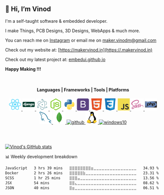 ## 👋 Hi, I’m Vinod

I'm a self-taught software & embedded developer.  

I make Things, PCB Designs, 3D Designs, WebApps & much more.

You can reach me on [Instagram](instagram.com/maker.vinod) or email me on maker.vinodm@gmail.com

Check out my website at: [https://makervinod.in](https://.makervinod.in)

Check out my latest project at: [embedui.github,io](https://embedui.github.io)


**Happy Making !!!**

<br>

<h4 align="center">Languages | Frameworks | Tools | Platforms</h4>

<p align="center">
  <a href="https://pt-br.reactjs.org/" target="_blank">
		<img 
			src="https://raw.githubusercontent.com/devicons/devicon/master/icons/react/react-original.svg" alt="react" width="40" height="40" />
	</a>
	<a href="https://www.djangoproject.com/" target="_blank">
		<img src="https://raw.githubusercontent.com/devicons/devicon/master/icons/django/django-original.svg" alt="django" width="40" height="40" />
	</a>
	<a href="https://www.electronjs.org/" target="_blank">
		<img src="https://raw.githubusercontent.com/devicons/devicon/master/icons/electron/electron-original.svg" alt="electron" width="40" height="40" />
	</a>
	<a href="https://nodejs.org/en/" target="_blank">
		<img src="https://raw.githubusercontent.com/devicons/devicon/master/icons/nodejs/nodejs-original.svg" alt="nodejs" width="40" height="40" />
	</a>
	<a href="https://www.python.org/" target="_blank">
 		<img src="https://raw.githubusercontent.com/devicons/devicon/master/icons/python/python-original.svg" alt="python" width="40" height="40" />
	</a>
	<a href="https://getbootstrap.com" target="_blank">
  	<img src="https://raw.githubusercontent.com/devicons/devicon/master/icons/bootstrap/bootstrap-plain.svg" alt="bootstrap" width="40" height="40" />
	</a>
  <a href="https://www.w3.org/html/" target="_blank">
  	<img src="https://raw.githubusercontent.com/devicons/devicon/master/icons/html5/html5-original.svg" alt="html5" width="40" height="40" />
	</a>
	<a href="https://www.w3schools.com/css/" target="_blank">
		<img src="https://raw.githubusercontent.com/devicons/devicon/master/icons/css3/css3-original.svg" alt="css3" width="40" height="40" />
	</a>
  <a href="https://developer.mozilla.org/en-US/docs/Web/JavaScript" target="_blank">
  	<img src="https://raw.githubusercontent.com/devicons/devicon/master/icons/javascript/javascript-original.svg" alt="javascript" width="40" height="40" />
	</a>
 	<a href="https://sass-lang.com/" target="_blank">
  	<img src="https://raw.githubusercontent.com/devicons/devicon/master/icons/sass/sass-original.svg" alt="sass" width="40" height="40" />
	</a>
	<a href="https://www.electronjs.org/" target="_blank">
  	<img src="https://raw.githubusercontent.com/devicons/devicon/master/icons/php/php-original.svg" alt="electron" width="40" height="40" />
	</a>
	<a href="https://www.mysql.com/" target="_blank">
  	<img src="https://raw.githubusercontent.com/devicons/devicon/master/icons/mysql/mysql-original.svg" alt="mysql" width="40" height="40" />
  </a>
  <a href="https://www.mongodb.com/" target="_blank">
  	<img src="https://raw.githubusercontent.com/devicons/devicon/master/icons/mongodb/mongodb-original.svg" alt="mongodb" width="40" height="40" />
  </a>
	<a href="https://github.com/" target="_blank">
		<img src="https://www.vectorlogo.zone/logos/github/github-icon.svg" alt="github" width="40" height="40" />
	</a>
	<a href="https://www.linux.org/" target="_blank">
		<img src="https://raw.githubusercontent.com/devicons/devicon/master/icons/linux/linux-original.svg" alt="linux" width="40" height="40" />
  </a>
  <a href="https://pt.wikipedia.org/wiki/Microsoft_Windows" target="_blank">
  	<img src="https://upload.wikimedia.org/wikipedia/commons/thumb/5/5f/Windows_logo_-_2012.svg/88px-Windows_logo_-_2012.svg.png" alt="windows10" width="40" height="40" />
  </a>
</p>

<br><br>

[![Vinod's GitHub stats](https://github-readme-stats.vercel.app/api?username=makervinod)](https://github.com/makervinod/github-readme-stats)

<!-- [![Top Langs](https://github-readme-stats.vercel.app/api/top-langs/?username=makervinod)](https://github.com/makervinod/github-readme-stats) -->

📊 Weekly development breakdown
<!--START_SECTION:waka-->
```text
JavaScript   3 hrs 39 mins   ⣿⣿⣿⣿⣿⣿⣿⣿⣶⣀⣀⣀⣀⣀⣀⣀⣀⣀⣀⣀⣀⣀⣀⣀⣀   34.93 % 
Docker       2 hrs 26 mins   ⣿⣿⣿⣿⣿⣷⣀⣀⣀⣀⣀⣀⣀⣀⣀⣀⣀⣀⣀⣀⣀⣀⣀⣀⣀   23.31 % 
SCSS         1 hr 25 mins    ⣿⣿⣿⣤⣀⣀⣀⣀⣀⣀⣀⣀⣀⣀⣀⣀⣀⣀⣀⣀⣀⣀⣀⣀⣀   13.56 % 
JSX          54 mins         ⣿⣿⣄⣀⣀⣀⣀⣀⣀⣀⣀⣀⣀⣀⣀⣀⣀⣀⣀⣀⣀⣀⣀⣀⣀   08.62 % 
JSON         40 mins         ⣿⣶⣀⣀⣀⣀⣀⣀⣀⣀⣀⣀⣀⣀⣀⣀⣀⣀⣀⣀⣀⣀⣀⣀⣀   06.51 % 
```
<!--END_SECTION:waka-->



<!-- [![Vinod's wakatime stats](https://github-readme-stats.vercel.app/api/wakatime?username=makervinod)](https://github.com/makervinod/github-readme-stats) -->


<!---
makervinod/makervinod is a ✨ special ✨ repository because its `README.md` (this file) appears on your GitHub profile.
You can click the Preview link to take a look at your changes.
--->
